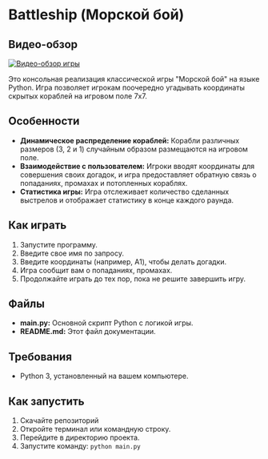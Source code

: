 # Battleship (Морской бой) 

## Видео-обзор

[![Видео-обзор игры](https://img.youtube.com/vi/kCgVeq4OaB8/maxresdefault.jpg)](https://www.youtube.com/watch?v=kCgVeq4OaB8)

Это консольная реализация классической игры "Морской бой" на языке Python. Игра позволяет игрокам поочередно угадывать координаты скрытых кораблей на игровом поле 7x7.

## Особенности

- **Динамическое распределение кораблей:** Корабли различных размеров (3, 2 и 1) случайным образом размещаются на игровом поле.
- **Взаимодействие с пользователем:** Игроки вводят координаты для совершения своих догадок, и игра предоставляет обратную связь о попаданиях, промахах и потопленных кораблях.
- **Статистика игры:** Игра отслеживает количество сделанных выстрелов и отображает статистику в конце каждого раунда.

## Как играть

1. Запустите программу.
2. Введите свое имя по запросу.
3. Введите координаты (например, A1), чтобы делать догадки.
4. Игра сообщит вам о попаданиях, промахах.
5. Продолжайте играть до тех пор, пока не решите завершить игру.

## Файлы

- **main.py:** Основной скрипт Python с логикой игры.
- **README.md:** Этот файл документации.

## Требования

- Python 3, установленный на вашем компьютере.

## Как запустить

1. Скачайте репозиторий
2. Откройте терминал или командную строку.
3. Перейдите в директорию проекта.
4. Запустите команду: `python main.py`